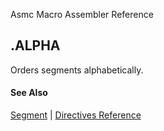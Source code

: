 Asmc Macro Assembler Reference

## .ALPHA

Orders segments alphabetically.

#### See Also

[Segment](segments.md) | [Directives Reference](readme.md)
